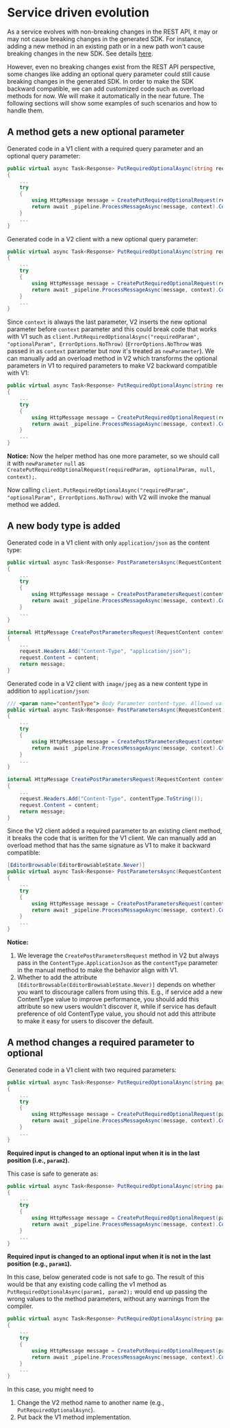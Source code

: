 # Service driven evolution

As a service evolves with non-breaking changes in the REST API, it may or may not cause breaking changes in the generated SDK. For instance, adding a new method in an existing path or in a new path won't cause breaking changes in the new SDK. See details [here](https://github.com/microsoft/api-guidelines/blob/vNext/azure/Guidelines.md#api-versioning). 

However, even no breaking changes exist from the REST API perspective, some changes like adding an optional query parameter could still cause breaking changes in the generated SDK. In order to make the SDK backward compatible, we can add customized code such as overload methods for now. We will make it automatically in the near future. The following sections will show some examples of such scenarios and how to handle them.

## A method gets a new optional parameter

Generated code in a V1 client with a required query parameter and an optional query parameter:

``` C#
public virtual async Task<Response> PutRequiredOptionalAsync(string requiredParam, string optionalParam = null, RequestContext context = null)
{
    ...
    try
    {
        using HttpMessage message = CreatePutRequiredOptionalRequest(requiredParam, optionalParam, context);
        return await _pipeline.ProcessMessageAsync(message, context).ConfigureAwait(false);
    }
    ...
}
```

Generated code in a V2 client with a new optional query parameter:

``` C#
public virtual async Task<Response> PutRequiredOptionalAsync(string requiredParam, string optionalParam = null, string newParameter = null, RequestContext context = null)
{
    ...
    try
    {
        using HttpMessage message = CreatePutRequiredOptionalRequest(requiredParam, optionalParam, newParameter, context);
        return await _pipeline.ProcessMessageAsync(message, context).ConfigureAwait(false);
    }
    ...
}
```

Since `context` is always the last parameter, V2 inserts the new optional parameter before `context` parameter and this could break code that works with V1 such as `client.PutRequiredOptionalAsync("requiredParam", "optionalParam", ErrorOptions.NoThrow)` (`ErrorOptions.NoThrow` was passed in as `context` parameter but now it's treated as `newParameter`). We can manually add an overload method in V2 which transforms the optional parameters in V1 to required parameters to make V2 backward compatible with V1:

``` C#
public virtual async Task<Response> PutRequiredOptionalAsync(string requiredParam, string optionalParam, RequestContext context)
{
    ...
    try
    {
        using HttpMessage message = CreatePutRequiredOptionalRequest(requiredParam, optionalParam, null, context);
        return await _pipeline.ProcessMessageAsync(message, context).ConfigureAwait(false);
    }
    ...
}
```

**Notice:**
Now the helper method has one more parameter, so we should call it with `newParameter` `null` as `CreatePutRequiredOptionalRequest(requiredParam, optionalParam, null, context);`.

Now calling `client.PutRequiredOptionalAsync("requiredParam", "optionalParam", ErrorOptions.NoThrow)` with V2 will invoke the manual method we added.

## A new body type is added

Generated code in a V1 client with only `application/json` as the content type:

``` C#
public virtual async Task<Response> PostParametersAsync(RequestContent content, RequestContext context = null)
{
    ...
    try
    {
        using HttpMessage message = CreatePostParametersRequest(content, context);
        return await _pipeline.ProcessMessageAsync(message, context).ConfigureAwait(false);
    }
    ...
}

internal HttpMessage CreatePostParametersRequest(RequestContent content, RequestContext context)
{
    ...
    request.Headers.Add("Content-Type", "application/json");
    request.Content = content;
    return message;
}
```

Generated code in a V2 client with `image/jpeg` as a new content type in addition to `application/json`:

``` C#
/// <param name="contentType"> Body Parameter content-type. Allowed values: &quot;application/json&quot; | &quot;image/jpeg&quot;. </param>
public virtual async Task<Response> PostParametersAsync(RequestContent content, ContentType contentType, RequestContext context = null)
{
    ...
    try
    {
        using HttpMessage message = CreatePostParametersRequest(content, contentType, context);
        return await _pipeline.ProcessMessageAsync(message, context).ConfigureAwait(false);
    }
    ...
}

internal HttpMessage CreatePostParametersRequest(RequestContent content, ContentType contentType, RequestContext context)
{
    ...
    request.Headers.Add("Content-Type", contentType.ToString());
    request.Content = content;
    return message;
}
```

Since the V2 client added a required parameter to an existing client method, it breaks the code that is written for the V1 client. We can manually add an overload method that has the same signature as V1 to make it backward compatible:

``` C#
[EditorBrowsable(EditorBrowsableState.Never)]
public virtual async Task<Response> PostParametersAsync(RequestContent content, RequestContext context = null)
{
    ...
    try
    {
        using HttpMessage message = CreatePostParametersRequest(content, ContentType.ApplicationJson, context);
        return await _pipeline.ProcessMessageAsync(message, context).ConfigureAwait(false);
    }
    ...
}
```

**Notice:**
1. We leverage the `CreatePostParametersRequest` method in V2 but always pass in the `ContentType.ApplicationJson` as the `contentType` parameter in the manual method to make the behavior align with V1.
2. Whether to add the attribute `[EditorBrowsable(EditorBrowsableState.Never)]` depends on whether you want to discourage callers from using this. E.g., if service add a new ContentType value to improve performance, you should add this attribute so new users wouldn't discover it, while if service has default preference of old ContentType value, you should not add this attribute to make it easy for users to discover the default.

## A method changes a required parameter to optional

Generated code in a V1 client with two required parameters:

``` C#
public virtual async Task<Response> PutRequiredOptionalAsync(string param1, string param2, RequestContext context = null)
{
    ...
    try
    {
        using HttpMessage message = CreatePutRequiredOptionalRequest(param1, param2, context);
        return await _pipeline.ProcessMessageAsync(message, context).ConfigureAwait(false);
    }
    ...
}
```

**Required input is changed to an optional input when it is in the last position (i.e., `param2`).**

This case is safe to generate as:

``` C#
public virtual async Task<Response> PutRequiredOptionalAsync(string param1, string param2 = null, RequestContext context = null)
{
    ...
    try
    {
        using HttpMessage message = CreatePutRequiredOptionalRequest(param1, param2, context);
        return await _pipeline.ProcessMessageAsync(message, context).ConfigureAwait(false);
    }
    ...
}
```

**Required input is changed to an optional input when it is not in the last position (e.g., `param1`).**

In this case, below generated code is not safe to go. The result of this would be that any existing code calling the v1 method as `PutRequiredOptionalAsync(param1, param2);` would end up passing the wrong values to the method parameters, without any warnings from the compiler.
``` C#
public virtual async Task<Response> PutRequiredOptionalAsync(string param2, string param1 = null, RequestContext context = null)
{
    ...
    try
    {
        using HttpMessage message = CreatePutRequiredOptionalRequest(param2, param1, context);
        return await _pipeline.ProcessMessageAsync(message, context).ConfigureAwait(false);
    }
    ...
}
```
In this case, you might need to 
1. Change the V2 method name to another name (e.g., `PutRequiredOptionalAsync`).
2. Put back the V1 method implementation.
